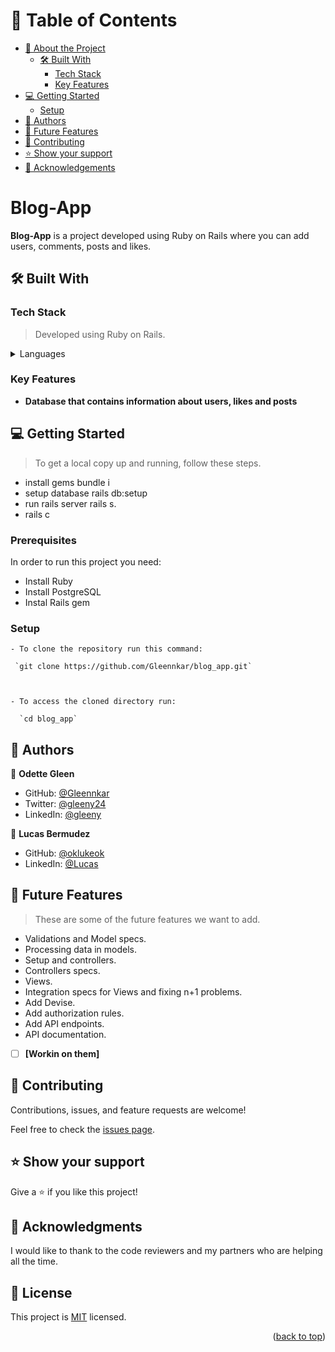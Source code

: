 <a name="readme-top"></a>


# 📗 Table of Contents

- [📖 About the Project](#about-project)
  - [🛠 Built With](#built-with)
    - [Tech Stack](#tech-stack)
    - [Key Features](#key-features)
- [💻 Getting Started](#getting-started)
  - [Setup](#setup)
- [👥 Authors](#authors)
- [🔭 Future Features](#future-features)
- [🤝 Contributing](#contributing)
- [⭐️ Show your support](#support)
- [🙏 Acknowledgements](#acknowledgements)

<!-- PROJECT DESCRIPTION -->

# Blog-App <a name="about-project"></a>

**Blog-App** is a project developed using Ruby on Rails where you can add users, comments, posts and likes.


## 🛠 Built With <a name="built-with"></a>

### Tech Stack <a name="tech-stack"></a>

> Developed using Ruby on Rails.
<details>
  <summary>Languages</summary>
  <ul>
    <li><a href="https://www.ruby-lang.org/en/">Ruby</a></li>
  </ul>
    <ul>
    <li><a href="https://rubyonrails.org/">Rails</a></li>
  </ul>
</details>

### Key Features <a name="key-features"></a>
- **Database that contains information about users, likes and posts**
## 💻 Getting Started <a name="getting-started"></a>
> To get a local copy up and running, follow these steps.
- install gems bundle i
- setup database rails db:setup 
- run rails server rails s.
- rails c

### Prerequisites

In order to run this project you need:

- Install Ruby
- Install PostgreSQL
- Instal Rails gem

### Setup
```
- To clone the repository run this command:

 `git clone https://github.com/Gleennkar/blog_app.git`



- To access the cloned directory run:

  `cd blog_app`

```
## 👥 Authors <a name="authors"></a>

👤 **Odette Gleen**

- GitHub: [@Gleennkar](https://github.com/Gleennkar)
- Twitter: [@gleeny24](https://twitter.com/twitterhandle)
- LinkedIn: [@gleeny](https://www.linkedin.com/in/gleeny-nkar-aa3917182)

👤 **Lucas Bermudez**

- GitHub: [@oklukeok](https://github.com/oklukeok)
- LinkedIn: [@Lucas](https://www.linkedin.com/in/lucas-bermudez)

<!-- FUTURE FEATURES -->

## 🔭 Future Features <a name="future-features"></a>

> These are some of the future features we want to add.
-  Validations and Model specs.
-  Processing data in models.
-  Setup and controllers.
-  Controllers specs.
-  Views.
-  Integration specs for Views and fixing n+1 problems.
-  Add Devise.
-  Add authorization rules.
- Add API endpoints.
-  API documentation.

- [ ] **[Workin on them]**

## 🤝 Contributing <a name="contributing"></a>

Contributions, issues, and feature requests are welcome!

Feel free to check the [issues page](../../issues/).


## ⭐️ Show your support <a name="support"></a>

Give a ⭐️ if you like this project!


## 🙏 Acknowledgments <a name="acknowledgements"></a>

I would like to thank to the code reviewers and my partners who are helping all the time.

## 📝 License <a name="license"></a>

This project is [MIT](https://github.com/Gleennkar/blog_app/tree/add_devis_2) licensed. 

<p align="right">(<a href="#readme-top">back to top</a>)</p>
